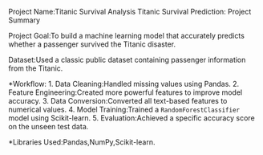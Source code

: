 Project Name:Titanic Survival Analysis
Titanic Survival Prediction: Project Summary

Project Goal:To build a machine learning model that accurately predicts whether a passenger survived the Titanic disaster.

Dataset:Used a classic public dataset containing passenger information from the Titanic.

*Workflow:
    1.  Data Cleaning:Handled missing values using Pandas.
    2.  Feature Engineering:Created more powerful features to improve model accuracy.
    3.  Data Conversion:Converted all text-based features to numerical values.
    4.  Model Training:Trained a `RandomForestClassifier` model using Scikit-learn.
    5.  Evaluation:Achieved a specific accuracy score on the unseen test data.

*Libraries Used:Pandas,NumPy,Scikit-learn.
